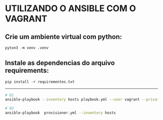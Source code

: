 # UTILIZANDO O ANSIBLE COM O VAGRANT

## Crie um ambiente virtual com python:
```python
pyton3 -m venv .venv
```

## Instale as dependencias do arquivo requirements:
```python
pip install -r requirementes.txt
```
---

```sh
# 01
ansible-playbook --inventory hosts playbook.yml --user vagrant --private-key '~/.vagrant.d/insecure_private_key'

# 02
ansible-playbook  provisioner.yml --inventory hosts
```